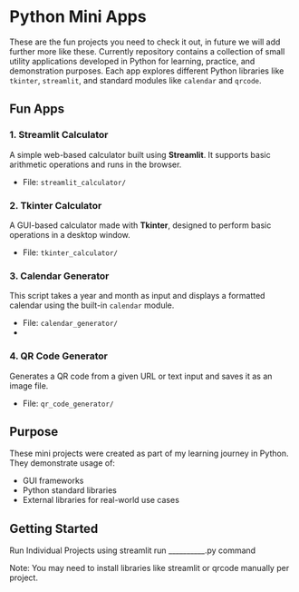 # Python Mini Apps 
These are the fun projects you need to check it out, in future we will add further more like these.
Currently repository contains a collection of small utility applications developed in Python for learning, practice, and demonstration purposes. Each app explores different Python libraries like `tkinter`, `streamlit`, and standard modules like `calendar` and `qrcode`.

## Fun Apps

### 1. Streamlit Calculator
A simple web-based calculator built using **Streamlit**. It supports basic arithmetic operations and runs in the browser.

-  File: `streamlit_calculator/`

### 2. Tkinter Calculator
A GUI-based calculator made with **Tkinter**, designed to perform basic operations in a desktop window.

-  File: `tkinter_calculator/`

### 3. Calendar Generator
This script takes a year and month as input and displays a formatted calendar using the built-in `calendar` module.

-  File: `calendar_generator/`
-  
### 4. QR Code Generator
Generates a QR code from a given URL or text input and saves it as an image file.

-  File: `qr_code_generator/`

## Purpose

These mini projects were created as part of my learning journey in Python. They demonstrate usage of:
- GUI frameworks
- Python standard libraries
- External libraries for real-world use cases 

## Getting Started

Run Individual Projects using streamlit run __________.py command

Note: You may need to install libraries like streamlit or qrcode manually per project.
